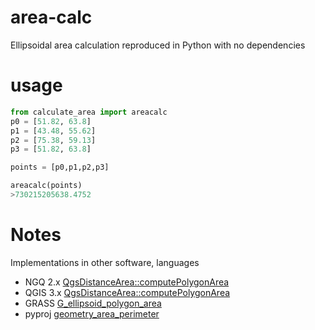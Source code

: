 # area-calc
Ellipsoidal area calculation reproduced in Python with no dependencies

# usage

```python
from calculate_area import areacalc
p0 = [51.82, 63.8]
p1 = [43.48, 55.62]
p2 = [75.38, 59.13]
p3 = [51.82, 63.8]

points = [p0,p1,p2,p3]

areacalc(points)
>730215205638.4752
```

# Notes
Implementations in other software, languages

* NGQ 2.x [QgsDistanceArea::computePolygonArea](https://github.com/nextgis/nextgisqgis/blob/424126701151c25879a8ecfb17b387a346129f1c/src/core/qgsdistancearea.cpp#L889)
* QGIS 3.x [QgsDistanceArea::computePolygonArea](https://github.com/qgis/QGIS/blob/master/src/core/qgsdistancearea.cpp#L1022)
* GRASS [G_ellipsoid_polygon_area](https://github.com/OSGeo/grass/blob/53eda832018485b0d02f94755c8cca9c499c528d/lib/gis/area_poly1.c)
* pyproj [geometry_area_perimeter](https://pyproj4.github.io/pyproj/stable/api/geod.html#pyproj.Geod.geometry_area_perimeter)


